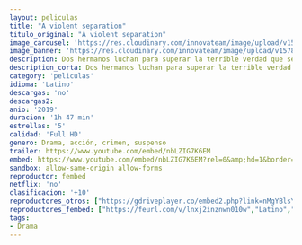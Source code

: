 ```yaml
---
layout: peliculas
title: "A violent separation"
titulo_original: "A violent separation"
image_carousel: 'https://res.cloudinary.com/innovateam/image/upload/v1578194041/violent-min_gvahul.jpg'
image_banner: 'https://res.cloudinary.com/innovateam/image/upload/v1578194047/y3uaTafluaoK5M2lDgjBKZ88t3Q-min_bu4mkb.jpg'
description: Dos hermanos luchan para superar la terrible verdad que se esconde tras la tragedia que destrozó a su familia tres generaciones atrás en el tiempo.
description_corta: Dos hermanos luchan para superar la terrible verdad que se esconde tras la tragedia que destrozó a su familia tres generaciones atrás en el tiempo.
category: 'peliculas'
idioma: 'Latino'
descargas: 'no'
descargas2:
anio: '2019'
duracion: '1h 47 min'
estrellas: '5'
calidad: 'Full HD'
genero: Drama, acción, crimen, suspenso
trailer: https://www.youtube.com/embed/nbLZIG7K6EM
embed: https://www.youtube.com/embed/nbLZIG7K6EM?rel=0&amp;hd=1&border=0&wmode=opaque&enablejsapi=1&modestbranding=1&controls=1&showinfo=1
sandbox: allow-same-origin allow-forms
reproductor: fembed
netflix: 'no'
clasificacion: '+10'
reproductores_otros: ["https://gdriveplayer.co/embed2.php?link=nMgYBlsYjX3AP5uTNGqa7gXaoW9gqhiDdC%252F6JGpDBChJm970rZeATEvJ4DhX0SnsJ9r%252FYBqZ8qqWAGrhGnGkfTH%252FA8n2JBJtoek17HgJMX0BKG3A2cdsSOJUoa1fNboDhXcYMgxb%252BLOOPFRTYOv0U9q5mz%252FxyRn3BjNys4HCJ7sSjmpNFHdHR8wRmbGb0elAkDoKppNmeciQtOENOXhhqw","Latino","https://gdriveplayer.co/embed2.php?link=xXjEAyXNPUq71r4CL2Wh0wSpfJ9SEesEPCrUZ%252F4Z12CgwACFYdrLcNOjJxwzrlTiAhXbCfxKzi92bvSkUsBxlEiYtxDQzqIiitDkUjJGOK6EoITISFqWajHL476AjETu0nIc42ZVi%252BXe5aSOcQyCxXCsye3%252BwdXkNjKlMLq%252F0Uh6w9qEIsnIMdDit17%252FfhmLzGC2VkLaDyE5rYsdpTDzQz","Latino","https://mstream.space/f7tl0km59poh","Latino"]
reproductores_fembed: ["https://feurl.com/v/lnxj2inznwn010w","Latino","https://feurl.com/v/e27yph-q8-w2jkj","Latino","https://feurl.com/v/2e3egc2q1m6dwxd","Latino"]
tags:
- Drama
---
```













